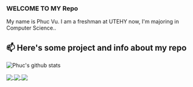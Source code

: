 ### WELCOME TO MY Repo
My name is Phuc Vu. I am a freshman at UTEHY now, 
I'm majoring in Computer Science..<br>
## 📫 Here's some project and info about my repo



![Phuc's github stats](https://github-readme-stats-git-masterrstaa-rickstaa.vercel.app/api?username=vuquangphucliar&show_icons=true&theme=tokyonight&hide=contribs,prs,issues)

<a href="https://github.com/vuquangphucliar/Dormitory-console-application-for-management/">
  <!-- Change the `github-readme-stats.anuraghazra1.vercel.app` to `github-readme-stats.vercel.app`  -->
  <img align="center" src="https://github-readme-stats.anuraghazra1.vercel.app/api/pin/?username=vuquangphucliar&repo=Dormitory-console-application-for-management&theme=omni" />
</a>    
<a href="https://github.com/vuquangphucliar/lovE_Commerce_Exchange/">
  <!-- Change the `github-readme-stats.anuraghazra1.vercel.app` to `github-readme-stats.vercel.app`  -->
  <img align="center" src="https://github-readme-stats.anuraghazra1.vercel.app/api/pin/?username=vuquangphucliar&repo=lovE_Commerce_Exchange&theme=omni" />
</a>    
<a href="https://github.com/vuquangphucliar/LovE-Commerce-v0.0.2/">
  <!-- Change the `github-readme-stats.anuraghazra1.vercel.app` to `github-readme-stats.vercel.app`  -->
  <img align="center" src="https://github-readme-stats.anuraghazra1.vercel.app/api/pin/?username=vuquangphucliar&repo=LovE-Commerce-v0.0.2&theme=omni" />
</a>  


